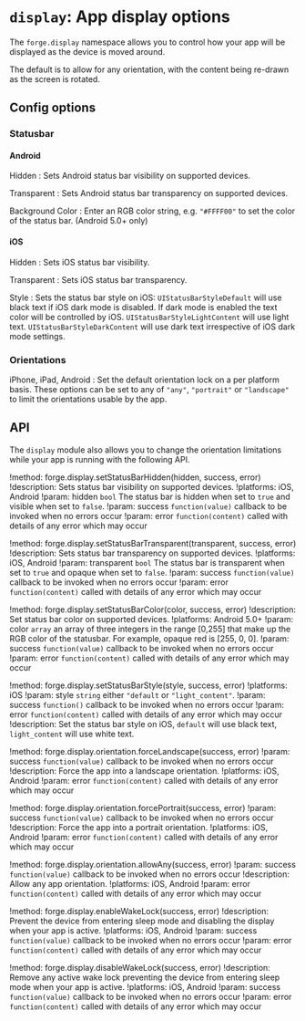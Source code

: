 ``display``: App display options
================================

The ``forge.display`` namespace allows you to control how your app will be displayed as the device is moved
around.

The default is to allow for any orientation, with the content being re-drawn as the screen is rotated.

## Config options

### Statusbar

#### Android

Hidden
:   Sets Android status bar visibility on supported devices.

Transparent
:   Sets Android status bar transparency on supported devices.

Background Color
:   Enter an RGB color string, e.g. `"#FFFF00"` to set the color of the status bar. (Android 5.0+ only)

#### iOS

Hidden
:   Sets iOS status bar visibility.

Transparent
:   Sets iOS status bar transparency.

Style
:  Sets the status bar style on iOS: `UIStatusBarStyleDefault` will use black text if iOS dark mode is disabled. If dark mode is enabled the text color will be controlled by iOS. `UIStatusBarStyleLightContent` will use light text. `UIStatusBarStyleDarkContent` will use dark text irrespective of iOS dark mode settings.


### Orientations

iPhone, iPad, Android
:	Set the default orientation lock on a per platform basis.
    These options can be set to any of `"any"`, `"portrait"` or `"landscape"` to limit the orientations usable by the app.


## API

The ``display`` module also allows you to change the orientation
limitations while your app is running with the following API.

!method: forge.display.setStatusBarHidden(hidden, success, error)
!description: Sets status bar visibility on supported devices.
!platforms: iOS, Android
!param: hidden `bool` The status bar is hidden when set to `true` and visible when set to `false`.
!param: success `function(value)` callback to be invoked when no errors occur
!param: error `function(content)` called with details of any error which may occur

!method: forge.display.setStatusBarTransparent(transparent, success, error)
!description: Sets status bar transparency on supported devices.
!platforms: iOS, Android
!param: transparent `bool` The status bar is transparent when set to `true` and opaque when set to `false`.
!param: success `function(value)` callback to be invoked when no errors occur
!param: error `function(content)` called with details of any error which may occur

!method: forge.display.setStatusBarColor(color, success, error)
!description: Set status bar color on supported devices.
!platforms: Android 5.0+
!param: color `array` an array of three integers in the range [0,255] that make up the RGB color of the statusbar. For example, opaque red is [255, 0, 0].
!param: success `function(value)` callback to be invoked when no errors occur
!param: error `function(content)` called with details of any error which may occur

!method: forge.display.setStatusBarStyle(style, success, error)
!platforms: iOS
!param: style `string` either ``"default`` or ``"light_content"``.
!param: success `function()` callback to be invoked when no errors occur
!param: error `function(content)` called with details of any error which may occur
!description: Set the status bar style on iOS, `default` will use black text, `light_content` will use white text.

!method: forge.display.orientation.forceLandscape(success, error)
!param: success `function(value)` callback to be invoked when no errors occur
!description: Force the app into a landscape orientation.
!platforms: iOS, Android
!param: error `function(content)` called with details of any error which may occur

!method: forge.display.orientation.forcePortrait(success, error)
!param: success `function(value)` callback to be invoked when no errors occur
!description: Force the app into a portrait orientation.
!platforms: iOS, Android
!param: error `function(content)` called with details of any error which may occur

!method: forge.display.orientation.allowAny(success, error)
!param: success `function(value)` callback to be invoked when no errors occur
!description: Allow any app orientation.
!platforms: iOS, Android
!param: error `function(content)` called with details of any error which may occur

!method: forge.display.enableWakeLock(success, error)
!description: Prevent the device from entering sleep mode and disabling the display when your app is active.
!platforms: iOS, Android
!param: success `function(value)` callback to be invoked when no errors occur
!param: error `function(content)` called with details of any error which may occur

!method: forge.display.disableWakeLock(success, error)
!description: Remove any active wake lock preventing the device from entering sleep mode when your app is active.
!platforms: iOS, Android
!param: success `function(value)` callback to be invoked when no errors occur
!param: error `function(content)` called with details of any error which may occur
